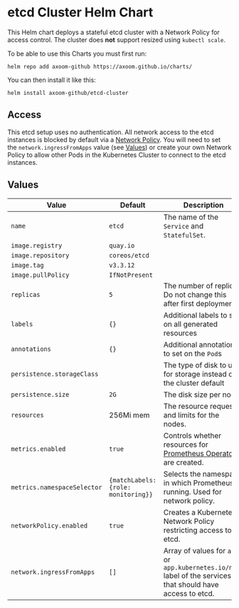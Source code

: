 # etcd Cluster Helm Chart

This Helm chart deploys a stateful etcd cluster with a Network Policy for access control. The cluster does **not** support resized using `kubectl scale`.

To be able to use this Charts you must first run:

    helm repo add axoom-github https://axoom.github.io/charts/

You can then install it like this:

    helm install axoom-github/etcd-cluster

## Access

This etcd setup uses no authentication. All network access to the etcd instances is blocked by default via a [Network Policy](https://kubernetes.io/docs/concepts/services-networking/network-policies/). You will need to set the `network.ingressFromApps` value (see [Values](#values)) or create your own Network Policy to allow other Pods in the Kubernetes Cluster to connect to the etcd instances.

## Values

| Value                       | Default                             | Description                                                                                                  |
|-----------------------------|-------------------------------------|--------------------------------------------------------------------------------------------------------------|
| `name`                      | `etcd`                              | The name of the `Service` and `StatefulSet`.                                                                 |
| `image.registry`            | `quay.io`                           |                                                                                                              |
| `image.repository`          | `coreos/etcd`                       |                                                                                                              |
| `image.tag`                 | `v3.3.12`                           |                                                                                                              |
| `image.pullPolicy`          | `IfNotPresent`                      |                                                                                                              |
| `replicas`                  | `5`                                 | The number of replicas. Do not change this after first deployment!                                           |
| `labels`                    | `{}`                                | Additional labels to set on all generated resources                                                          |
| `annotations`               | `{}`                                | Additional annotations to set on the `Pod`s                                                                  |
| `persistence.storageClass`  |                                     | The type of disk to use for storage instead of the cluster default                                           |
| `persistence.size`          | `2G`                                | The disk size per node.                                                                                      |
| `resources`                 | 256Mi mem                           | The resource requests and limits for the nodes.                                                              |
| `metrics.enabled`           | `true`                              | Controls whether resources for [Prometheus Operator](https://coreos.com/operators/prometheus) are created.   |
| `metrics.namespaceSelector` | `{matchLabels: {role: monitoring}}` | Selects the namespace in which Prometheus is running. Used for network policy.                               |
| `networkPolicy.enabled`     | `true`                              | Creates a Kubernetes Network Policy restricting access to etcd.                                              |
| `network.ingressFromApps`   | `[]`                                | Array of values for `app` or `app.kubernetes.io/name` label of the services that should have access to etcd. |
